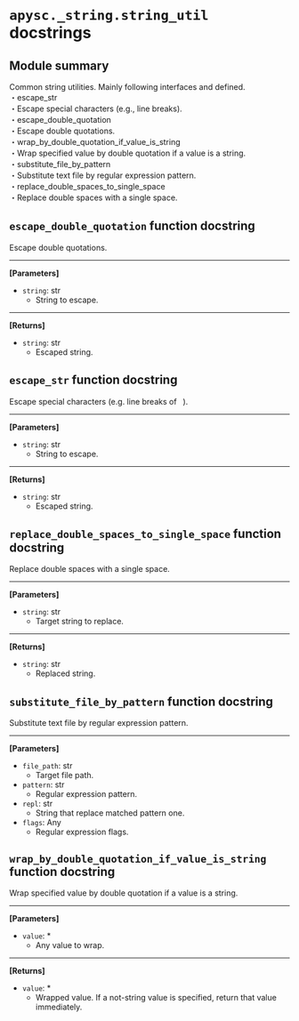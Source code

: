 # `apysc._string.string_util` docstrings

## Module summary

Common string utilities. Mainly following interfaces and defined. <br>・escape_str <br> ・Escape special characters (e.g., line breaks). <br>・escape_double_quotation <br> ・Escape double quotations. <br>・wrap_by_double_quotation_if_value_is_string <br> ・Wrap specified value by double quotation if a value is a string. <br>・substitute_file_by_pattern <br> ・Substitute text file by regular expression pattern. <br>・replace_double_spaces_to_single_space <br> ・Replace double spaces with a single space.

## `escape_double_quotation` function docstring

Escape double quotations.<hr>

**[Parameters]**

- `string`: str
  - String to escape.

<hr>

**[Returns]**

- `string`: str
  - Escaped string.

## `escape_str` function docstring

Escape special characters (e.g. line breaks of ` `).<hr>

**[Parameters]**

- `string`: str
  - String to escape.

<hr>

**[Returns]**

- `string`: str
  - Escaped string.

## `replace_double_spaces_to_single_space` function docstring

Replace double spaces with a single space.<hr>

**[Parameters]**

- `string`: str
  - Target string to replace.

<hr>

**[Returns]**

- `string`: str
  - Replaced string.

## `substitute_file_by_pattern` function docstring

Substitute text file by regular expression pattern.<hr>

**[Parameters]**

- `file_path`: str
  - Target file path.
- `pattern`: str
  - Regular expression pattern.
- `repl`: str
  - String that replace matched pattern one.
- `flags`: Any
  - Regular expression flags.

## `wrap_by_double_quotation_if_value_is_string` function docstring

Wrap specified value by double quotation if a value is a string.<hr>

**[Parameters]**

- `value`: *
  - Any value to wrap.

<hr>

**[Returns]**

- `value`: *
  - Wrapped value. If a not-string value is specified, return that value immediately.